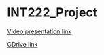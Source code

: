 # INT222_Project

[Video presentation link](https://youtu.be/Z0CFCZB_pTY)

[GDrive link](https://drive.google.com/drive/folders/1Nkd4gC4u6cZouHMb6iClzUKn4GUhlnd5?usp=sharing)

